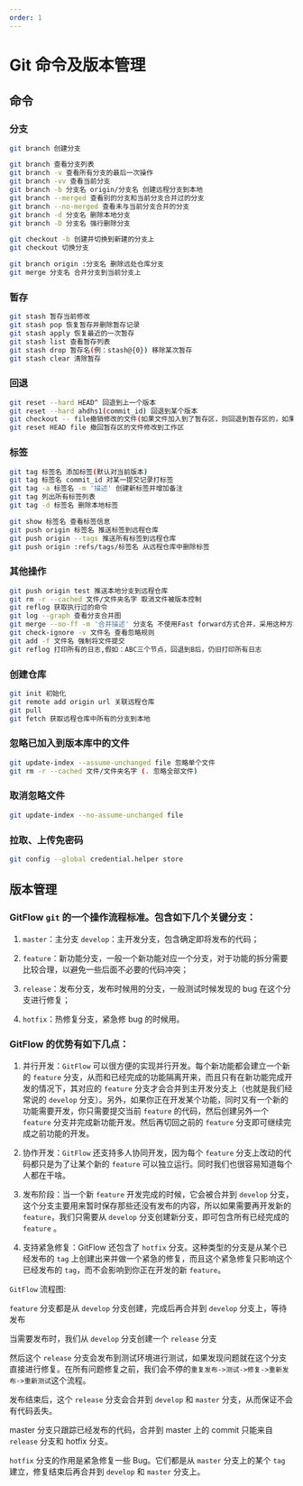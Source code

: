 ```yaml
---
order: 1
---
```


# Git 命令及版本管理

## 命令

### 分支

```sh
git branch 创建分支

git branch 查看分支列表
git branch -v 查看所有分支的最后一次操作
git branch -vv 查看当前分支
git branch -b 分支名 origin/分支名 创建远程分支到本地
git branch --merged 查看别的分支和当前分支合并过的分支
git branch --no-merged 查看未与当前分支合并的分支
git branch -d 分支名 删除本地分支
git branch -D 分支名 强行删除分支

git checkout -b 创建并切换到新建的分支上
git checkout 切换分支

git branch origin :分支名 删除远处仓库分支
git merge 分支名 合并分支到当前分支上

```

### 暂存

```sh
git stash 暂存当前修改
git stash pop 恢复暂存并删除暂存记录
git stash apply 恢复最近的一次暂存
git stash list 查看暂存列表
git stash drop 暂存名(例：stash@{0}) 移除某次暂存
git stash clear 清除暂存

```

### 回退

```sh
git reset --hard HEAD^ 回退到上一个版本
git reset --hard ahdhs1(commit_id) 回退到某个版本
git checkout -- file撤销修改的文件(如果文件加入到了暂存区，则回退到暂存区的，如果文件加入到了版本库，则还原至加入版本库之后的状态)
git reset HEAD file 撤回暂存区的文件修改到工作区

```

### 标签

```sh
git tag 标签名 添加标签(默认对当前版本)
git tag 标签名 commit_id 对某一提交记录打标签
git tag -a 标签名 -m '描述' 创建新标签并增加备注
git tag 列出所有标签列表
git tag -d 标签名 删除本地标签

git show 标签名 查看标签信息
git push origin 标签名 推送标签到远程仓库
git push origin --tags 推送所有标签到远程仓库
git push origin :refs/tags/标签名 从远程仓库中删除标签

```

### 其他操作

```sh
git push origin test 推送本地分支到远程仓库
git rm -r --cached 文件/文件夹名字 取消文件被版本控制
git reflog 获取执行过的命令
git log --graph 查看分支合并图
git merge --no-ff -m '合并描述' 分支名 不使用Fast forward方式合并，采用这种方式合并可以看到合并记录
git check-ignore -v 文件名 查看忽略规则
git add -f 文件名 强制将文件提交
git reflog 打印所有的日志,假如：ABC三个节点，回退到B后，仍旧打印所有日志
```

### 创建仓库

```sh
git init 初始化
git remote add origin url 关联远程仓库
git pull
git fetch 获取远程仓库中所有的分支到本地
```

### 忽略已加入到版本库中的文件

```sh
git update-index --assume-unchanged file 忽略单个文件
git rm -r --cached 文件/文件夹名字 (. 忽略全部文件)
```

### 取消忽略文件

```sh
git update-index --no-assume-unchanged file
```

### 拉取、上传免密码

```sh
git config --global credential.helper store
```

## 版本管理

### GitFlow `git` 的一个操作流程标准。包含如下几个关键分支：

1. `master`：主分支 `develop`：主开发分支，包含确定即将发布的代码；

2. `feature`：新功能分支，一般一个新功能对应一个分支，对于功能的拆分需要比较合理，以避免一些后面不必要的代码冲突；

3. `release`：发布分支，发布时候用的分支，一般测试时候发现的 bug 在这个分支进行修复；

4. `hotfix`：热修复分支，紧急修 bug 的时候用。

### GitFlow 的优势有如下几点：

1. 并行开发：`GitFlow` 可以很方便的实现并行开发。每个新功能都会建立一个新的 `feature` 分支，从而和已经完成的功能隔离开来，而且只有在新功能完成开发的情况下，其对应的 `feature` 分支才会合并到主开发分支上（也就是我们经常说的 `develop` 分支）。另外，如果你正在开发某个功能，同时又有一个新的功能需要开发，你只需要提交当前 `feature` 的代码，然后创建另外一个 `feature` 分支并完成新功能开发。然后再切回之前的 `feature` 分支即可继续完成之前功能的开发。

2. 协作开发：`GitFlow` 还支持多人协同开发，因为每个 `feature` 分支上改动的代码都只是为了让某个新的 `feature` 可以独立运行。同时我们也很容易知道每个人都在干啥。

3. 发布阶段：当一个新 `feature` 开发完成的时候，它会被合并到 `develop` 分支，这个分支主要用来暂时保存那些还没有发布的内容，所以如果需要再开发新的 `feature`，我们只需要从 `develop` 分支创建新分支，即可包含所有已经完成的 `feature` 。

4. 支持紧急修复：GitFlow 还包含了 `hotfix` 分支。这种类型的分支是从某个已经发布的 `tag` 上创建出来并做一个紧急的修复，而且这个紧急修复只影响这个已经发布的 `tag`，而不会影响到你正在开发的新 `feature`。

`GitFlow` 流程图:

<!-- ![gitflow](../images/javascript/git-gitflow-1.png) -->

`feature` 分支都是从 `develop` 分支创建，完成后再合并到 `develop` 分支上，等待发布

<!-- ![gitflow](../images/javascript/git-gitflow-2.png) -->

当需要发布时，我们从 `develop` 分支创建一个 `release` 分支

然后这个 `release` 分支会发布到测试环境进行测试，如果发现问题就在这个分支直接进行修复。在所有问题修复之前，我们会不停的`重复发布->测试->修复->重新发布->重新测试`这个流程。

<!-- ![gitflow](../images/javascript/git-gitflow-3.png) -->

发布结束后，这个 `release` 分支会合并到 `develop` 和 `master` 分支，从而保证不会有代码丢失。

<!-- ![gitflow](../images/javascript/git-gitflow-4.png) -->

master 分支只跟踪已经发布的代码，合并到 master 上的 commit 只能来自 `release` 分支和 hotfix 分支。

`hotfix` 分支的作用是紧急修复一些 Bug。它们都是从 `master` 分支上的某个 `tag` 建立，修复结束后再合并到 `develop` 和 `master` 分支上。

<!-- ![gitflow](../images/javascript/git-gitflow-5.png) -->
